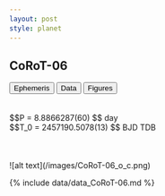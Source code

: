 ```yaml
---
layout: post
style: planet
---
```

<script src="../js/planets.js"></script>

## CoRoT-06

<!-- Tab links -->
<div class="tab">
<button class="tablinks" onclick="openCity(event, 'Ephemeris')">Ephemeris</button>
<button class="tablinks" onclick="openCity(event, 'Data')">Data</button>
<button class="tablinks" onclick="openCity(event, 'Figures')">Figures</button>
</div>

<!-- Tab content -->
<div id="Ephemeris" class="tabcontent" markdown="1">
<br/><br/>
$$P = 8.8866287(60) $$ day <br/>
$$T_0 = 2457190.5078(13) $$ BJD TDB
<br/><br/>
<br/><br/>
![alt text](/images/CoRoT-06_o_c.png)
</div>


<div id="Data" class="tabcontent" markdown="1">

{% include data/data_CoRoT-06.md %}

</div>
